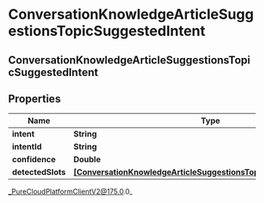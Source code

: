 # ConversationKnowledgeArticleSuggestionsTopicSuggestedIntent

## ConversationKnowledgeArticleSuggestionsTopicSuggestedIntent

## Properties

|Name | Type | Description | Notes|
|------------ | ------------- | ------------- | -------------|
| **intent** | **String** |  | [optional] |
| **intentId** | **String** |  | [optional] |
| **confidence** | **Double** |  | [optional] |
| **detectedSlots** | [**[ConversationKnowledgeArticleSuggestionsTopicSuggestedIntentSlot]**]([ConversationKnowledgeArticleSuggestionsTopicSuggestedIntentSlot]) |  | [optional] |



_PureCloudPlatformClientV2@175.0.0_
